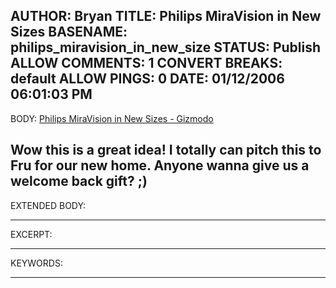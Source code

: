 AUTHOR: Bryan
TITLE: Philips MiraVision in New Sizes
BASENAME: philips_miravision_in_new_size
STATUS: Publish
ALLOW COMMENTS: 1
CONVERT BREAKS: __default__
ALLOW PINGS: 0
DATE: 01/12/2006 06:01:03 PM
-----
BODY:
<a title="Philips MiraVision in New Sizes - Gizmodo" href="http://us.gizmodo.com/gadgets/home-entertainment/philips-miravision-in-new-sizes-147899.php">Philips MiraVision in New Sizes - Gizmodo</a>

Wow this is a great idea! I totally can pitch this to Fru for our new home. Anyone wanna give us a welcome back gift? ;)
-----
EXTENDED BODY:

-----
EXCERPT:

-----
KEYWORDS:

-----


